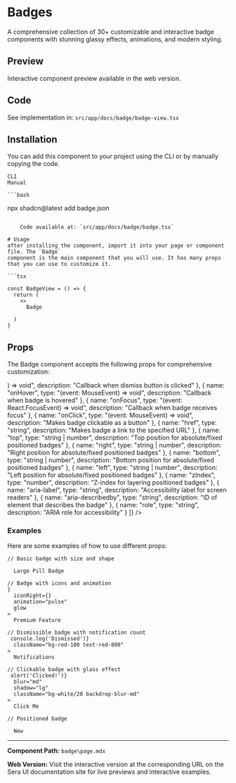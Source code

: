# Badges 
A comprehensive collection of 30+ customizable and interactive badge components with stunning glassy effects, animations, and modern styling.

## Preview

Interactive component preview available in the web version.

## Code

See implementation in: `src/app/docs/badge/badge-view.tsx`

## Installation

You can add this component to your project using the CLI or by manually copying the code.

    CLI
    Manual

    ```bash
npx shadcn@latest add badge.json
```

    Code available at: `src/app/docs/badge/badge.tsx`

# Usage
after installing the component, import it into your page or component file. The `Badge`
component is the main component that you will use. It has many props that you can use to customize it.

```tsx

const BadgeView = () => {
  return (
    <>
      Badge
    
  )
}
```

## Props

The Badge component accepts the following props for comprehensive customization:

) => void",
    description: "Callback when dismiss button is clicked"
  },
  {
    name: "onHover",
    type: "(event: MouseEvent) => void",
    description: "Callback when badge is hovered"
  },
  {
    name: "onFocus",
    type: "(event: React.FocusEvent) => void",
    description: "Callback when badge receives focus"
  },
  {
    name: "onClick",
    type: "(event: MouseEvent) => void",
    description: "Makes badge clickable as a button"
  },
  {
    name: "href",
    type: "string",
    description: "Makes badge a link to the specified URL"
  },
  {
    name: "top",
    type: "string | number",
    description: "Top position for absolute/fixed positioned badges"
  },
  {
    name: "right",
    type: "string | number",
    description: "Right position for absolute/fixed positioned badges"
  },
  {
    name: "bottom",
    type: "string | number",
    description: "Bottom position for absolute/fixed positioned badges"
  },
  {
    name: "left",
    type: "string | number",
    description: "Left position for absolute/fixed positioned badges"
  },
  {
    name: "zIndex",
    type: "number",
    description: "Z-index for layering positioned badges"
  },
  {
    name: "aria-label",
    type: "string",
    description: "Accessibility label for screen readers"
  },
  {
    name: "aria-describedby",
    type: "string",
    description: "ID of element that describes the badge"
  },
  {
    name: "role",
    type: "string",
    description: "ARIA role for accessibility"
  }
]} />

### Examples

Here are some examples of how to use different props:

```tsx
// Basic badge with size and shape

  Large Pill Badge

// Badge with icons and animation
}
  iconRight={}
  animation="pulse"
  glow
>
  Premium Feature

// Dismissible badge with notification count
 console.log('Dismissed')}
  className="bg-red-100 text-red-800"
>
  Notifications

// Clickable badge with glass effect
 alert('Clicked!')}
  blur="md"
  shadow="lg"
  className="bg-white/20 backdrop-blur-md"
>
  Click Me

// Positioned badge

  New

```

---

**Component Path:** `badge\page.mdx`

**Web Version:** Visit the interactive version at the corresponding URL on the Sera UI documentation site for live previews and interactive examples.
